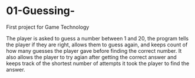 # 01-Guessing-
First project for Game Technology

The player is asked to guess a number between 1 and 20, the program tells the player if they are right, allows them to guess again, and keeps count of how many guesses the player gave before finding the correct number. It also allows the player to try agian after getting the correct answer and keeps track of the shortest number of attempts it took the player to find the answer.  

